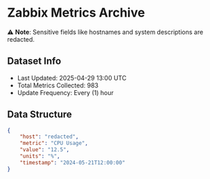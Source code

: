 # Zabbix Metrics Archive

⚠️ **Note**: Sensitive fields like hostnames and system descriptions are redacted.

## Dataset Info
- Last Updated: 2025-04-29 13:00 UTC
- Total Metrics Collected: 983
- Update Frequency: Every (1) hour

## Data Structure
```json
{
    "host": "redacted",
    "metric": "CPU Usage",
    "value": "12.5",
    "units": "%",
    "timestamp": "2024-05-21T12:00:00"
}
```
